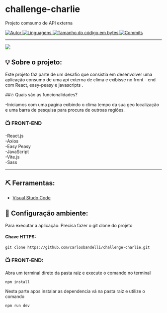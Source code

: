 # challenge-charlie


 Projeto comsumo de API externa 

<a href="https://github.com/carlosbandelli">
<img alt="Autor" src="https://img.shields.io/badge/autor-CarlosBandelli-004400?style=flat-square">
</a>

<a href="#">
<img alt="Linguagens" src="[https://img.shields.io/github/languages/count/carlosbandelli/FullStack_APIEXTERNA_CONSUMINDO_PELO_BACKeND_PRISMA.IO](https://github.com/carlosbandelli/challenge-charlie/tree/Chanllenge-Charlie---Carlos-Bandelli?color=004400&style=flat-square">
</a>

<a href="#">
<img alt="Tamanho do código em bytes" src="[https://img.shields.io/github/languages/code-size/carlosbandelli/FullStack_APIEXTERNA_CONSUMINDO_PELO_BACKeND_PRISMA.IO](https://github.com/carlosbandelli/challenge-charlie/tree/Chanllenge-Charlie---Carlos-Bandelli?color=004400&style=flat-square">
</a>

<a href="https://github.com/carlosbandelli/Cards/commits/main">
<img alt="Commits" src="https://img.shields.io/github/last-commit/carlosbandelli/Cards?color=004400&style=flat-square">
</a>
<hr/>

<div style="margin: 0 auto;">
<img src="asset_Readme/films.gif">
</div>

## 💡 Sobre o projeto:

Este projeto faz parte de um desafio que consistia em desenvolver  uma aplicação consumo de uma api externa de clima e exibisse no front - end com React, easy-peasy e javascripts . 

##🔥 Quais são as funcionalidades?

-Iniciamos com uma pagina exibindo o clima tempo da sua geo localização e uma barra de pesquisa para procura de outroas regiões.<br/>


### 📺 FRONT-END
-React.js <br/>
-Axios <br/>
-Easy Peasy <br/>
-JavaScript <br/>
-Vite.js <br/>
-Sass <br/>

<hr/>

## ⛏ Ferramentas:

- [Visual Studo Code](https://code.visualstudio.com/download)

## 🏁 Configuração ambiente:

Para executar a aplicação:
Precisa fazer o git clone do projeto<br/>

#### Chave HTTPS:
```
git clone https://github.com/carlosbandelli/challenge-charlie.git

```

### 📺 FRONT-END:

Abra um terminal direto da pasta raiz e execute o comando no terminal

```
npm install
```
 Nesta parte apos instalar as dependencia vá na pasta raiz e utilize o comando
 
 ```
 npm run dev
 
 ```
 

